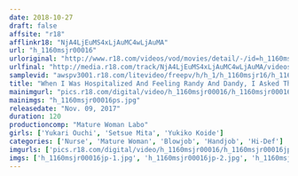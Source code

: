 ```yaml
---
date: 2018-10-27
draft: false
affsite: "r18"
afflinkr18: "NjA4LjEuMS4xLjAuMC4wLjAuMA"
url: "h_1160msjr00016"
urloriginal: "http://www.r18.com/videos/vod/movies/detail/-/id=h_1160msjr00016"
urlfinal: "http://media.r18.com/track/NjA4LjEuMS4xLjAuMC4wLjAuMA/videos/vod/movies/detail/-/id=h_1160msjr00016"
samplevid: "awspv3001.r18.com/litevideo/freepv/h/h_1/h_1160msjr16/h_1160msjr16_dmb_w.mp4"
title: "When I Was Hospitalized And Feeling Randy And Dandy, I Asked This Middle Aged Nurse To Help Me Out, And She Surprisingly Agreed To Fuck Me! 2"
mainimgurl: "pics.r18.com/digital/video/h_1160msjr00016/h_1160msjr00016ps.jpg"
mainimgs: "h_1160msjr00016ps.jpg"
releasedate: "Nov. 09, 2017"
duration: 120
productioncomp: "Mature Woman Labo"
girls: ['Yukari Ouchi', 'Setsue Mita', 'Yukiko Koide']
categories: ['Nurse', 'Mature Woman', 'Blowjob', 'Handjob', 'Hi-Def']
imgurls: ['pics.r18.com/digital/video/h_1160msjr00016/h_1160msjr00016jp-1.jpg', 'pics.r18.com/digital/video/h_1160msjr00016/h_1160msjr00016jp-2.jpg', 'pics.r18.com/digital/video/h_1160msjr00016/h_1160msjr00016jp-3.jpg', 'pics.r18.com/digital/video/h_1160msjr00016/h_1160msjr00016jp-4.jpg', 'pics.r18.com/digital/video/h_1160msjr00016/h_1160msjr00016jp-5.jpg', 'pics.r18.com/digital/video/h_1160msjr00016/h_1160msjr00016jp-6.jpg', 'pics.r18.com/digital/video/h_1160msjr00016/h_1160msjr00016jp-7.jpg', 'pics.r18.com/digital/video/h_1160msjr00016/h_1160msjr00016jp-8.jpg', 'pics.r18.com/digital/video/h_1160msjr00016/h_1160msjr00016jp-9.jpg', 'pics.r18.com/digital/video/h_1160msjr00016/h_1160msjr00016jp-10.jpg', 'pics.r18.com/digital/video/h_1160msjr00016/h_1160msjr00016jp-11.jpg', 'pics.r18.com/digital/video/h_1160msjr00016/h_1160msjr00016jp-12.jpg', 'pics.r18.com/digital/video/h_1160msjr00016/h_1160msjr00016jp-13.jpg', 'pics.r18.com/digital/video/h_1160msjr00016/h_1160msjr00016jp-14.jpg', 'pics.r18.com/digital/video/h_1160msjr00016/h_1160msjr00016jp-15.jpg', 'pics.r18.com/digital/video/h_1160msjr00016/h_1160msjr00016jp-16.jpg', 'pics.r18.com/digital/video/h_1160msjr00016/h_1160msjr00016jp-17.jpg', 'pics.r18.com/digital/video/h_1160msjr00016/h_1160msjr00016jp-18.jpg', 'pics.r18.com/digital/video/h_1160msjr00016/h_1160msjr00016jp-19.jpg', 'pics.r18.com/digital/video/h_1160msjr00016/h_1160msjr00016jp-20.jpg']
imgs: ['h_1160msjr00016jp-1.jpg', 'h_1160msjr00016jp-2.jpg', 'h_1160msjr00016jp-3.jpg', 'h_1160msjr00016jp-4.jpg', 'h_1160msjr00016jp-5.jpg', 'h_1160msjr00016jp-6.jpg', 'h_1160msjr00016jp-7.jpg', 'h_1160msjr00016jp-8.jpg', 'h_1160msjr00016jp-9.jpg', 'h_1160msjr00016jp-10.jpg', 'h_1160msjr00016jp-11.jpg', 'h_1160msjr00016jp-12.jpg', 'h_1160msjr00016jp-13.jpg', 'h_1160msjr00016jp-14.jpg', 'h_1160msjr00016jp-15.jpg', 'h_1160msjr00016jp-16.jpg', 'h_1160msjr00016jp-17.jpg', 'h_1160msjr00016jp-18.jpg', 'h_1160msjr00016jp-19.jpg', 'h_1160msjr00016jp-20.jpg']
---
```

